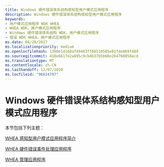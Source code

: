 ```yaml
---
title: Windows 硬件错误体系结构感知型用户模式应用程序
description: Windows 硬件错误体系结构感知型用户模式应用程序
keywords:
- 用户模式应用程序 WDK WHEA
- WHEA WDK，用户模式应用程序
- Windows 硬件错误体系结构 WDK，用户模式应用程序
- 错误 WDK WHEA，用户模式应用程序
ms.date: 04/20/2017
ms.localizationpriority: medium
ms.openlocfilehash: 1360e14168af49483ff68510585e81fde069f489
ms.sourcegitcommit: 418e6617e2a695c9cb4b37b5b60e264760858acd
ms.translationtype: MT
ms.contentlocale: zh-CN
ms.lasthandoff: 12/07/2020
ms.locfileid: "96824797"
---
```

# <a name="windows-hardware-error-architecture-aware-user-mode-applications"></a>Windows 硬件错误体系结构感知型用户模式应用程序


本节包括下列主题：

[WHEA 感知型用户模式应用程序简介](introduction-to-whea-aware-user-mode-applications.md)

[WHEA 硬件错误事件处理应用程序](whea-hardware-error-event-processing-applications.md)

[WHEA 管理应用程序](whea-management-applications.md)

 

 





